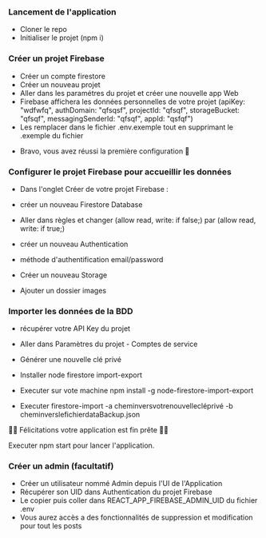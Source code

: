 ### Lancement de l'application 

- Cloner le repo
- Initialiser le projet (npm i)


### Créer un projet Firebase

- Créer un compte firestore
- Créer un nouveau projet 
- Aller dans les paramétres du projet et créer une nouvelle app Web
- Firebase affichera les données personnelles de votre projet (apiKey: "wdfwfq",
  authDomain: "qfsqsf",
  projectId: "qfsqf",
  storageBucket: "qfsqf",
  messagingSenderId: "qfsqf",
  appId: "qsfqf")
- Les remplacer dans le fichier .env.exemple tout en supprimant le .exemple du fichier

* Bravo, vous avez réussi la première configuration 🚀

### Configurer le projet Firebase pour accueillir les données

- Dans l'onglet Créer de votre projet Firebase :

- créer un nouveau Firestore Database 
- Aller dans règles et changer (allow read, write: if false;) par (allow read, write: if true;)

- créer un nouveau Authentication
- méthode d'authentification email/password

- Créer un nouveau Storage 
- Ajouter un dossier images



### Importer les données de la BDD

- récupérer votre API Key du projet
- Aller dans Paramètres du projet - Comptes de service
- Générer une nouvelle clé privé


- Installer node firestore import-export
- Executer sur vote machine npm install -g node-firestore-import-export
- Executer firestore-import -a cheminversvotrenouvellecléprivé -b cheminverslefichierdataBackup.json

🥳🎉 Félicitations votre application est fin prête 🎉🥳

 Executer npm start pour lancer l'application.

### Créer un admin (facultatif)

- Créer un utilisateur nommé Admin depuis l'UI de l'Application
- Récupérer son UID dans Authentication du projet Firebase
- Le copier puis coller dans REACT_APP_FIREBASE_ADMIN_UID du fichier .env
- Vous aurez accès a des fonctionnalités de suppression et modification pour tout les posts